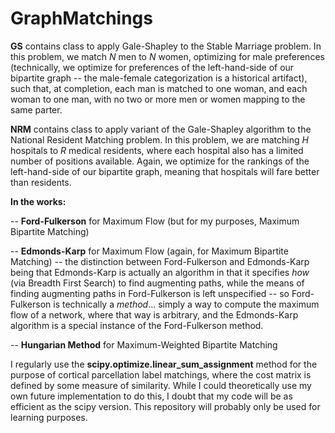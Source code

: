 # GraphMatchings

**GS** contains class to apply Gale-Shapley to the Stable Marriage problem.  In this problem, we match *N* men to *N* women, optimizing for male preferences (technically, we optimize for preferences of the left-hand-side of our bipartite graph -- the male-female categorization is a historical artifact), such that, at completion, each man is matched to one woman, and each woman to one man, with no two or more men or women mapping to the same parter.

**NRM**  contains class to apply variant of the Gale-Shapley algorithm to the National Resident Matching problem.  In this problem, we are matching *H* hospitals to *R* medical residents, where each hospital also has a limited number of positions available.  Again, we optimize for the rankings of the left-hand-side of our bipartite graph, meaning that hospitals will fare better than residents.

**In the works:**

 -- **Ford-Fulkerson** for Maximum Flow (but for my purposes, Maximum Bipartite Matching)
 
 -- **Edmonds-Karp** for Maximum Flow (again, for Maximum Bipartite Matching) -- the distinction between Ford-Fulkerson and Edmonds-Karp being that Edmonds-Karp is actually an algorithm in that it specifies *how* (via Breadth First Search) to find augmenting paths, while the means of finding augmenting paths in Ford-Fulkerson is left unspecified -- so Ford-Fulkerson is technically a *method*... simply a way to compute the maximum flow of a network, where that way is arbitrary, and the Edmonds-Karp algorithm is a special instance of the Ford-Fulkerson method.
 
 -- **Hungarian Method** for Maximum-Weighted Bipartite Matching
 
I regularly use the **scipy.optimize.linear_sum_assignment** method for the purpose of cortical parcellation label matchings, where the cost matrix is defined by some measure of similarity.  While I could theoretically use my own future implementation to do this, I doubt  that my code will be as efficient as the scipy version.  This repository will probably only be used for learning purposes.
